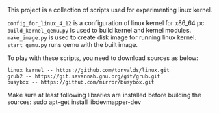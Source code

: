 This project is a collection of scripts used for experimenting linux kernel.

`config_for_linux_4_12` is a configuration of linux kernel for x86_64 pc.
`build_kernel_qemu.py` is used to build kernel and kernel modules.
`make_image.py` is used to create disk image for running linux kernel.
`start_qemu.py` runs qemu with the built image.

To play with these scripts, you need to download sources as below:

    linux kernel -- https://github.com/torvalds/linux.git
    grub2 -- https://git.savannah.gnu.org/git/grub.git
    busybox -- https://github.com/mirror/busybox.git

Make sure at least following libraries are installed before building the sources:
sudo apt-get install libdevmapper-dev
